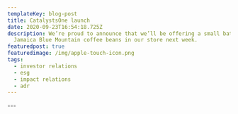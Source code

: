 ```yaml
---
templateKey: blog-post
title: CatalystsOne launch
date: 2020-09-23T16:54:18.725Z
description: We’re proud to announce that we’ll be offering a small batch of
  Jamaica Blue Mountain coffee beans in our store next week.
featuredpost: true
featuredimage: /img/apple-touch-icon.png
tags:
  - investor relations
  - esg
  - impact relations
  - adr
---
```

\---